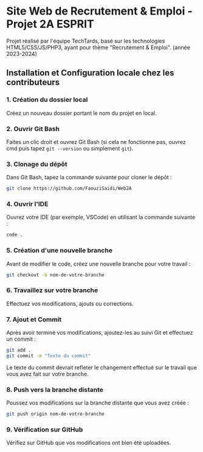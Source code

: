 # Site Web de Recrutement & Emploi - Projet 2A ESPRIT

Projet réalisé par l'équipe TechTards, basé sur les technologies HTML5/CSS/JS/PHP3, ayant pour thème "Recrutement & Emploi". (année 2023-2024)

## Installation et Configuration locale chez les contributeurs

### 1. Création du dossier local
Créez un nouveau dossier portant le nom du projet en local.

### 2. Ouvrir Git Bash
Faites un clic droit et ouvrez Git Bash (si cela ne fonctionne pas, ouvrez cmd puis tapez `git --version` ou simplement `git`).

### 3. Clonage du dépôt
Dans Git Bash, tapez la commande suivante pour cloner le dépôt :
```bash
git clone https://github.com/FaouziSaidi/Web2A
```
### 4. Ouvrir l'IDE
Ouvrez votre IDE (par exemple, VSCode) en utilisant la commande suivante :
```bash
code .
```
### 5. Création d'une nouvelle branche
Avant de modifier le code, créez une nouvelle branche pour votre travail :
```bash
git checkout -b nom-de-votre-branche
```
### 6. Travaillez sur votre branche
Effectuez vos modifications, ajouts ou corrections.

### 7. Ajout et Commit
Après avoir terminé vos modifications, ajoutez-les au suivi Git et effectuez un commit :
```bash
git add .
git commit -m "Texte du commit"
```
Le texte du commit devrait refleter le changement effectué sur le travail que vous avez fait sur votre branche.

### 8. Push vers la branche distante
Poussez vos modifications sur la branche distante que vous avez créée :
```bash
git push origin nom-de-votre-branche
```
### 9. Vérification sur GitHub
Vérifiez sur GitHub que vos modifications ont bien été uploadées.